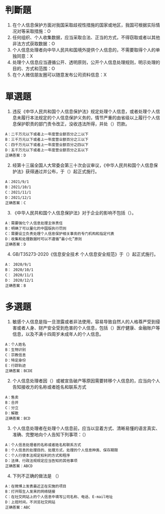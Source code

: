 # 判斷題
1. 在个人信息保护方面对我国采取歧视性措施的国家或地区，我国可根据实际情况对等采取措施：O
2. 任何组织、个人收集数据，应当采取合法、正当的方式，不得窃取或者以其他非法方式获取数据：O
3. 个人信息处理者向中华人民共和国境外提供个人信息的，不需要取得个人的单独同意：X
4. 处理个人信息应当遵循公开、透明原则，公开个人信息处理规则，明示处理的目的、方式和范围：O
5. 在个人微信朋友圈可以随意发布公司资料信息：X

# 單選題
1. 违反《中华人民共和国个人信息保护法》规定处理个人信息，或者处理个人信息未履行本法规定的个人信息保护义务的，情节严重的由省级以上履行个人信息保护职责的部门责令改正，没收违法所得，并处（）罚款。
```
A：二千万元以下或者上一年度营业额百分之二以下
B：三千万元以下或者上一年度营业额百分之三以下
C：四千万元以下或者上一年度营业额百分之四以下
D：五千万元以下或者上一年度营业额百分之五以下
正确答案：D
```

2. 经第十三届全国人大常委会第三十次会议审议，《中华人民共和国个人信息保护法》获得通过并公布，于（）起正式施行。 
```
A：2021/9/1
B：2021/10/1
C：2021/11/1
D：2021/12/1
正确答案：C 
```

3. 《中华人民共和国个人信息保护法》对于企业的影响不包括（）。 
```
A：需要强化个人信息处理主体责任
B：明确了可以量化的中国版执行罚则
C：需要设立负责处理个人信息保护相关事务的专门机构和指定代表
D：收集和处理数据时可以不遵循“最小化”原则
正确答案：D
```

4. GB/T35273-2020《信息安全技术 个人信息安全规范》于（）起正式施行。
```
A： 2020/9/1
B： 2020/10/1
C： 2020/11/1
D： 2020/12/1
正确答案：B
```

# 多選題
1. 敏感个人信息是指一旦泄露或者非法使用，容易导致自然人的人格尊严受到侵害或者人身、财产安全受到危害的个人信息，包括（）医疗健康、金融账户等信息，以及不满十四周岁未成年人的个人信息。
```
A：个人姓名
B：生物识别
C：宗教信息
D：特定身份
E：行踪轨迹
正确答案：BCDE
```

2. 个人信息处理者因（）或被宣告破产等原因需要转移个人信息的，应当向个人告知接收方的名称或者姓名和联系方式
```
A：售卖
B：合并
C：分立
D：解散
正确答案：BCD
```

3. 个人信息处理者在处理个人信息前，应当以显着方式、清晰易懂的语言真实、准确、完整地向个人告知下列事项：（）
```
A：个人信息处理者的名称或者姓名和联系方式
B：个人信息的处理目的、处理方式，处理的个人信息种类、保存期限
C：个人行使本法规定权利的方式和程序
D：法律、行政法规规定应当告知的其他事项
正确答案：ABCD
```

4. 下列不正确的做法是 （）
```
A：在微博上发表最近正在实施的项目
B：打开陌生人发来的网络链接
C：在社交网站上的个人信息中填写公司名称、电话、E-mail地址
D：上班时间，不浏览社交网站
正确答案：ABC 
```
